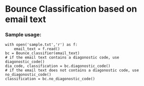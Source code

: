 # Bounce Classification based on email text

### Sample usage:

```
with open('sample.txt','r') as f:
	email_text = f.read()
bc = Bounce_classifier(email_text)
# if the email text contains a diagonostic code, use diagonostic_code()
dia_code, classification = bc.diagonostic_code()
# if the email text does not contains a diagonostic code, use no_diagonostic_code()
classification = bc.no_diagonostic_code()
```
